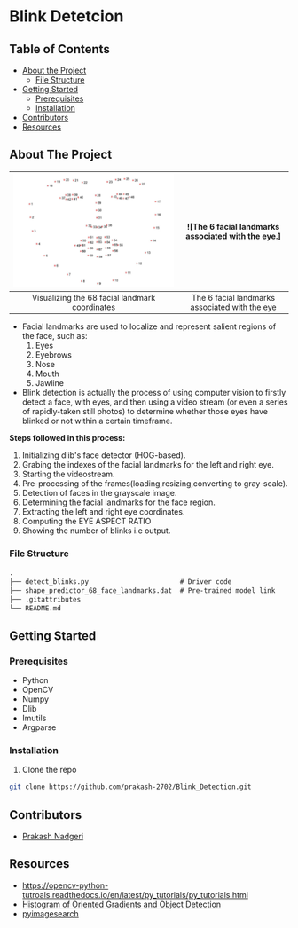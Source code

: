 # Blink Detetcion 

<!-- TABLE OF CONTENTS -->
## Table of Contents

* [About the Project](#about-the-project)
  * [File Structure](#file-structure)
* [Getting Started](#getting-started)
  * [Prerequisites](#prerequisites)
  * [Installation](#installation)
* [Contributors](#contributors)
* [Resources](#resources)


<!-- ABOUT THE PROJECT -->
## About The Project 
|![Visualizing the 68 facial landmark coordinates](https://github.com/prakash-2702/Facial_Landmarks_Detection/blob/master/assets/HOG.PNG)|![The 6 facial landmarks associated with the eye.]
|:---:|:---:|
|Visualizing the 68 facial landmark coordinates|The 6 facial landmarks associated with the eye|  
* Facial landmarks are used to localize and represent salient regions of the face, such as:
  1. Eyes
  2. Eyebrows
  3. Nose
  4. Mouth
  5. Jawline
* Blink detection is actually the process of using computer vision to firstly detect a face, with eyes, and 
  then using a video stream (or even a series of rapidly-taken still photos) to determine whether those eyes 
  have blinked or not within a certain timeframe.
  
**Steps followed in this process:**
  1. Initializing dlib's face detector (HOG-based).
  2. Grabing the indexes of the facial landmarks for the left and right eye.
  3. Starting the videostream.
  4. Pre-processing of the frames(loading,resizing,converting to gray-scale).
  5. Detection of faces in the grayscale image.
  4. Determining the facial landmarks for the face region.
  5. Extracting the left and right eye coordinates.
  6. Computing the EYE ASPECT RATIO
  7. Showing the number of blinks i.e output.

### File Structure
    .
    ├── detect_blinks.py                       # Driver code
    ├── shape_predictor_68_face_landmarks.dat  # Pre-trained model link
    ├── .gitattributes
    └── README.md 
    
<!-- GETTING STARTED -->
## Getting Started

### Prerequisites  
* Python
* OpenCV
* Numpy 
* Dlib 
* Imutils
* Argparse

### Installation
1. Clone the repo
```sh
git clone https://github.com/prakash-2702/Blink_Detection.git
```    
<!-- CONTRIBUTORS -->
## Contributors
* [Prakash Nadgeri](https://github.com/prakash-2702)
<!-- ACKNOWLEDGEMENTS AND REFERENCES -->
## Resources
* https://opencv-python-tutroals.readthedocs.io/en/latest/py_tutorials/py_tutorials.html
* [Histogram of Oriented Gradients and Object Detection](https://www.pyimagesearch.com/2014/11/10/histogram-oriented-gradients-object-detection/)
* [pyimagesearch](https://www.pyimagesearch.com/2017/04/03/facial-landmarks-dlib-opencv-python/)



 
